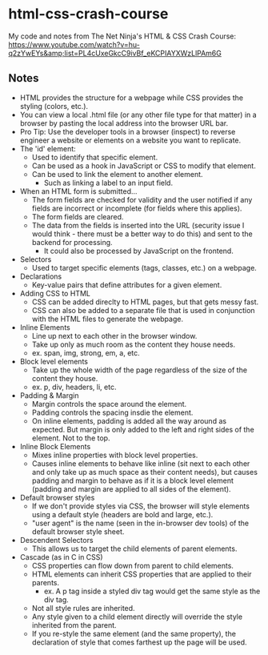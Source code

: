 # html-css-crash-course
My code and notes from The Net Ninja's HTML &amp; CSS Crash Course: https://www.youtube.com/watch?v=hu-q2zYwEYs&amp;list=PL4cUxeGkcC9ivBf_eKCPIAYXWzLlPAm6G


## Notes

- HTML provides the structure for a webpage while CSS provides the styling  (colors, etc.).
- You can view a local .html file (or any other file type for that matter) in a browser by pasting the local address into the browser URL bar.
- Pro Tip: Use the developer tools in a browser (inspect) to reverse engineer a website or elements on a website you want to replicate.
- The 'id' element:
    - Used to identify that specific element.
    - Can be used as a hook in JavaScript or CSS to modify that element.
    - Can be used to link the element to another element.
        - Such as linking a label to an input field.
- When an HTML form is submitted...
    - The form fields are checked for validity and the user notified if any fields are incorrect or incomplete (for fields where this applies).
    - The form fields are cleared.
    - The data from the fields is inserted into the URL (security issue I would think - there must be a better way to do this) and sent to the backend for processing.
        - It could also be processed by JavaScript on the frontend.
- Selectors
    - Used to target specific elements (tags, classes, etc.) on a webpage.
- Declarations
    - Key-value pairs that define attributes for a given element.
- Adding CSS to HTML
    - CSS can be added direclty to HTML pages, but that gets messy fast.
    - CSS can also be added to a separate file that is used in conjunction with the HTML files to generate the webpage.
- Inline Elements
    - Line up next to each other in the browser window.
    - Take up only as much room as the content they house needs.
    - ex. span, img, strong, em, a, etc.
- Block level elements
    - Take up the whole width of the page regardless of the size of the content they house.
    - ex. p, div, headers, li, etc.
- Padding & Margin
    - Margin controls the space around the element.
    - Padding controls the spacing insdie the element.
    - On inline elements, padding is added all the way around as expected. But margin is only added to the left and right sides of the element. Not to the top.
- Inline Block Elements
    - Mixes inline properties with block level properties.
    - Causes inline elements to behave like inline (sit next to each other and only take up as much space as their content needs), but causes padding and margin to behave as if it is a block level element (padding and margin are applied to all sides of the element).
- Default browser styles
    - If we don't provide styles via CSS, the browser will style elements using a default style (headers are bold and large, etc.).
    - "user agent" is the name (seen in the in-browser dev tools) of the default browser style sheet.
- Descendent Selectors
    - This allows us to target the child elements of parent elements.
- Cascade (as in C in CSS)
    - CSS properties can flow down from parent to child elements.
    - HTML elements can inherit CSS properties that are applied to their parents.
        - ex. A p tag inside a styled div tag would get the same style as the div tag.
    - Not all style rules are inherited.
    - Any style given to a child element directly will override the style inherited from the parent.
    - If you re-style the same element (and the same property), the declaration of style that comes farthest up the page will be used.
